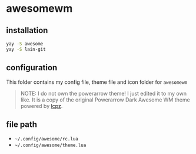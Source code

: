 # awesomewm

## installation

```bash
yay -S awesome
yay -S lain-git
```

## configuration

This folder contains my config file, theme file and icon folder for `awesomewm`

> NOTE: I do not own the powerarrow theme! I just edited it to my own like. It
> is a copy of the original Powerarrow Dark Awesome WM theme powered by
> [lcpz](www.github.com/lcpz).

## file path

- `~/.config/awesome/rc.lua`
- `~/.config/awesome/theme.lua`
